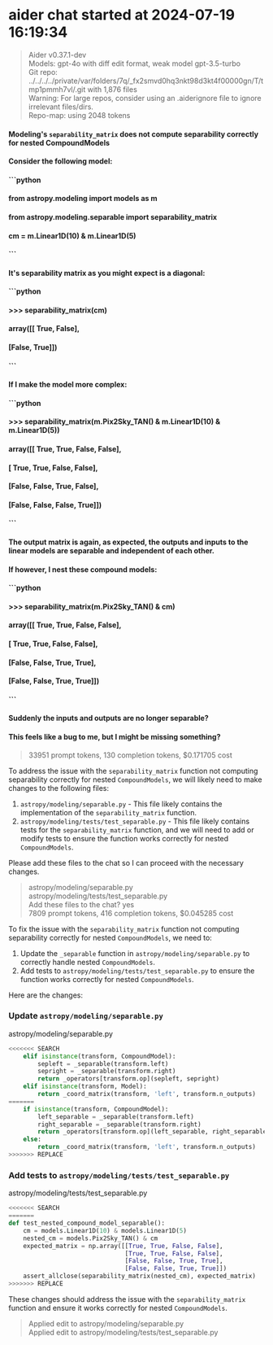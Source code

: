 
# aider chat started at 2024-07-19 16:19:34

> Aider v0.37.1-dev  
> Models: gpt-4o with diff edit format, weak model gpt-3.5-turbo  
> Git repo: ../../../../private/var/folders/7q/_fx2smvd0hq3nkt98d3kt4f00000gn/T/tmp1pmmh7vl/.git with 1,876 files  
> Warning: For large repos, consider using an .aiderignore file to ignore irrelevant files/dirs.  
> Repo-map: using 2048 tokens  

#### Modeling's `separability_matrix` does not compute separability correctly for nested CompoundModels  
#### Consider the following model:  
####   
#### ```python  
#### from astropy.modeling import models as m  
#### from astropy.modeling.separable import separability_matrix  
####   
#### cm = m.Linear1D(10) & m.Linear1D(5)  
#### ```  
####   
#### It's separability matrix as you might expect is a diagonal:  
####   
#### ```python  
#### >>> separability_matrix(cm)  
#### array([[ True, False],  
####        [False,  True]])  
#### ```  
####   
#### If I make the model more complex:  
#### ```python  
#### >>> separability_matrix(m.Pix2Sky_TAN() & m.Linear1D(10) & m.Linear1D(5))  
#### array([[ True,  True, False, False],  
####        [ True,  True, False, False],  
####        [False, False,  True, False],  
####        [False, False, False,  True]])  
#### ```  
####   
#### The output matrix is again, as expected, the outputs and inputs to the linear models are separable and independent of each other.  
####   
#### If however, I nest these compound models:  
#### ```python  
#### >>> separability_matrix(m.Pix2Sky_TAN() & cm)  
#### array([[ True,  True, False, False],  
####        [ True,  True, False, False],  
####        [False, False,  True,  True],  
####        [False, False,  True,  True]])  
#### ```  
#### Suddenly the inputs and outputs are no longer separable?  
####   
#### This feels like a bug to me, but I might be missing something?  
> 33951 prompt tokens, 130 completion tokens, $0.171705 cost  

To address the issue with the `separability_matrix` function not computing separability correctly for nested `CompoundModels`, we will likely need to make changes to the following files:

1. `astropy/modeling/separable.py` - This file likely contains the implementation of the `separability_matrix` function.
2. `astropy/modeling/tests/test_separable.py` - This file likely contains tests for the `separability_matrix` function, and we will need to add or modify tests to ensure the function works correctly for nested `CompoundModels`.

Please add these files to the chat so I can proceed with the necessary changes.

> astropy/modeling/separable.py  
> astropy/modeling/tests/test_separable.py  
> Add these files to the chat? yes  
> 7809 prompt tokens, 416 completion tokens, $0.045285 cost  

To fix the issue with the `separability_matrix` function not computing separability correctly for nested `CompoundModels`, we need to:

1. Update the `_separable` function in `astropy/modeling/separable.py` to correctly handle nested `CompoundModels`.
2. Add tests to `astropy/modeling/tests/test_separable.py` to ensure the function works correctly for nested `CompoundModels`.

Here are the changes:

### Update `astropy/modeling/separable.py`

astropy/modeling/separable.py
```python
<<<<<<< SEARCH
    elif isinstance(transform, CompoundModel):
        sepleft = _separable(transform.left)
        sepright = _separable(transform.right)
        return _operators[transform.op](sepleft, sepright)
    elif isinstance(transform, Model):
        return _coord_matrix(transform, 'left', transform.n_outputs)
=======
    if isinstance(transform, CompoundModel):
        left_separable = _separable(transform.left)
        right_separable = _separable(transform.right)
        return _operators[transform.op](left_separable, right_separable)
    else:
        return _coord_matrix(transform, 'left', transform.n_outputs)
>>>>>>> REPLACE
```

### Add tests to `astropy/modeling/tests/test_separable.py`

astropy/modeling/tests/test_separable.py
```python
<<<<<<< SEARCH
=======
def test_nested_compound_model_separable():
    cm = models.Linear1D(10) & models.Linear1D(5)
    nested_cm = models.Pix2Sky_TAN() & cm
    expected_matrix = np.array([[True, True, False, False],
                                [True, True, False, False],
                                [False, False, True, True],
                                [False, False, True, True]])
    assert_allclose(separability_matrix(nested_cm), expected_matrix)
>>>>>>> REPLACE
```

These changes should address the issue with the `separability_matrix` function and ensure it works correctly for nested `CompoundModels`.

> Applied edit to astropy/modeling/separable.py  
> Applied edit to astropy/modeling/tests/test_separable.py  
